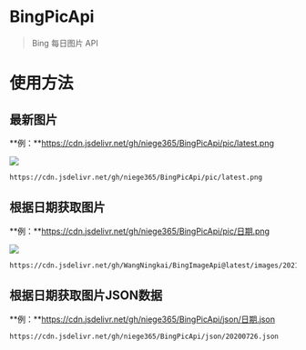 # BingPicApi
> Bing 每日图片 API

# 使用方法

## 最新图片
**例：**https://cdn.jsdelivr.net/gh/niege365/BingPicApi/pic/latest.png

![](https://cdn.jsdelivr.net/gh/niege365/BingPicApi/pic/latest.png)
```
https://cdn.jsdelivr.net/gh/niege365/BingPicApi/pic/latest.png
```

## 根据日期获取图片
**例：**https://cdn.jsdelivr.net/gh/niege365/BingPicApi/pic/日期.png

![](https://cdn.jsdelivr.net/gh/WangNingkai/BingImageApi@latest/images/20210812.png)
```
https://cdn.jsdelivr.net/gh/WangNingkai/BingImageApi@latest/images/20210812.png
```

## 根据日期获取图片JSON数据
**例：**https://cdn.jsdelivr.net/gh/niege365/BingPicApi/json/日期.json
```
https://cdn.jsdelivr.net/gh/niege365/BingPicApi/json/20200726.json
```
